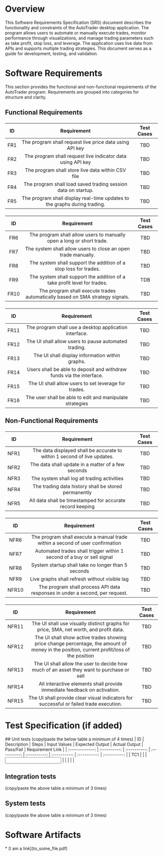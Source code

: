 # Overview
This Software Requirements Specification (SRS) document describes the functionality and constraints of the AutoTrader desktop application. The program allows users to automate or manually execute trades, monitor performance through visualizations, and manage trading parameters such as take profit, stop loss, and leverage. The application uses live data from APIs and supports multiple trading strategies. This document serves as a guide for development, testing, and validation.

# Software Requirements
This section provides the functional and non-functional requirements of the AutoTrader program. Requirements are grouped into categories for structure and clarity.

## Functional Requirements
### <Data Management>
| ID | Requirement | Test Cases |
| :-------------: | :----------: | :----------: |
| FR1 | The program shall request live price data using API key | TBD |
| FR2 | The program shall request live indicator data using API key | TBD |
| FR3 | The program shall store live data within CSV file  | TBD |
| FR4 | The program shall load saved trading session data on startup. | TBD |
| FR5 | The program shall display real-time updates to the graphs during trading. | TBD |
### <Trade Management>
| ID | Requirement | Test Cases |
| :-------------: | :----------: | :----------: |
| FR6 | The program shall allow users to manually open a long or short trade. | TBD |
| FR7| The system shall allow users to close an open trade manually. | TBD |
| FR8 | The system shall support the addition of a stop loss for trades. | TBD |
| FR9 | The system shall support the addition of a take profit level for trades. | TDB |
| FR10 | The program shall execute trades automatically based on SMA strategy signals. | TBD |
### <User Interface>
| ID | Requirement | Test Cases |
| :-------------: | :----------: | :----------: |
| FR11 | The program shall use a desktop application interface. | TBD |
| FR12 | The UI shall allow users to pause automated trading. | TBD |
| FR13 | The UI shall display information within graphs. | TBD |
| FR14 | Users shall be able to deposit and withdraw funds via the interface. | TBD |
| FR15 | The UI shall allow users to set leverage for trades. | TBD |
| FR16 | The user shall be able to edit and manipulate strategies | TBD |

## Non-Functional Requirements
### <Data Management>
| ID | Requirement | Test Cases |
| :-------------: | :----------: | :----------: |
| NFR1 | The data displayed shall be accurate to within 1 second of live updates. | TBD |
| NFR2 | The data shall update in a matter of a few seconds | TBD |
| NFR3 | The system shall log all trading activities | TBD |
| NFR4 | The trading data history shall be stored permanently | TBD |
| NFR5 | All data shall be timestamped for accurate record keeping | TBD |
### <Performance and Efficiency>
| ID | Requirement | Test Cases |
| :-------------: | :----------: | :----------: |
| NFR6 | The program shall execute a manual trade within a second of user confirmation | TBD |
| NFR7 | Automated trades shall trigger within 1 second of a buy or sell signal | TBD |
| NFR8 | System startup shall take no longer than 5 seconds | TBD |
| NFR9 | Live graphs shall refresh without visible lag | TBD |
| NFR10 | The program shall process API data responses in under a second, per request. | TBD |
### <User Interface>
| ID | Requirement | Test Cases |
| :-------------: | :----------: | :----------: |
| NFR11 | The UI shall use visually distinct graphs for price, SMA, net worth, and profit data. | TBD |
| NFR12 | The UI shall show active trades showing price change percentage, the amount of money in the position, current profit/loss of the position | TBD |
| NFR13 | The UI shall allow the user to decide how much of an asset they want to purchase or sell | TBD |
| NFR14 | All interactive elements shall provide immediate feedback on activation. | TBD |
| NFR15 | The UI shall provide clear visual indicators for successful or failed trade execution. | TBD |
# Test Specification (if added)
<Description of what this section is>
## Unit tests
(copy/paste the below table a minimum of 4 times)
| ID | Description | Steps | Input Values | Expected Output | Actual Output
| Pass/Fail | Requirement Link |
| :-------------: | :----------: | :----------: | :----------: | :----------:
| :----------: | :----------: | :----------: |
| TC1 | <TC1 description> | <steps to execute TC1> | <input values to this
test case> | <expected output as a result of test case> | <actual output of
test case> | <did it pass or fail?> | <requirement IDs this test case is
linked to> |

## Integration tests
(copy/paste the above table a minimum of 3 times)

## System tests
(copy/paste the above table a minimum of 3 times)

# Software Artifacts
<Describe the purpose of this section>
* [I am a link](to_some_file.pdf)
